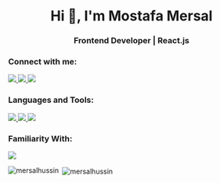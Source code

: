 <h1 align="center">Hi 👋, I'm Mostafa Mersal</h1>
<h3 align="center">Frontend Developer | React.js</h3>


<h3 align="left">Connect with me:</h3>
<p align="left">
<a href="https://linkedin.com/in/mmersal" target="blank">
  <img src="https://skillicons.dev/icons?i=linkedin" />
<a href="mailto:hello@mersal.top" target="blank">
  <img src="https://skillicons.dev/icons?i=gmail" />
</a>
<a href="https://mersal.top" target="blank">
  <img src="https://skillicons.dev/icons?i=website" />
</a>
</p>

<h3 align="left">Languages and Tools:</h3>
<p align="left"> 
  <a href="https://skillicons.dev">
    <img src="https://skillicons.dev/icons?i=react,ts,tailwind" />
    <img src="https://skillicons.dev/icons?i=html,css,js,bootstrap" />
    <img src="https://skillicons.dev/icons?i=vscode,visualstudio,firebase,postman" />
  </a>
   </p>
   <h3 align="left">Familiarity With:</h3>
   <p align="left">
      <a href="https://skillicons.dev">
      <img src="https://skillicons.dev/icons?i=photoshop,illustrator,figma,xd" />
  </a>
 </p>

<p><img align="left" src="https://github-readme-stats.vercel.app/api/top-langs?username=mersalhussin&show_icons=true&locale=en&layout=compact" alt="mersalhussin" /></p>

<p>&nbsp;<img align="center" src="https://github-readme-stats.vercel.app/api?username=mersalhussin&theme=default&hide_border=false&include_all_commits=true&count_private=false" alt="mersalhussin" /></p>
